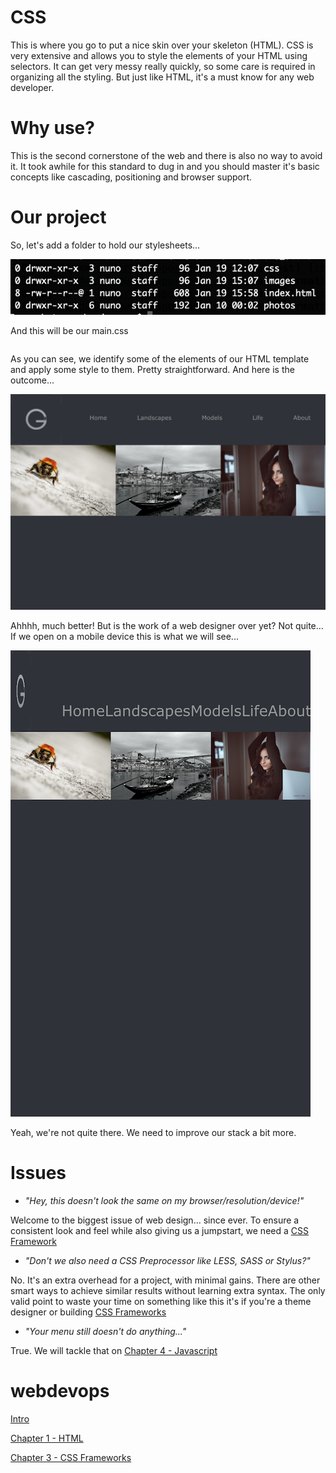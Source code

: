 # CSS

This is where you go to put a nice skin over your skeleton (HTML). CSS is very extensive and allows you to style the elements of your HTML using selectors. It can get very messy really quickly, so some care is required in organizing all the styling. But just like HTML, it's a must know for any web developer.

# Why use?

This is the second cornerstone of the web and there is also no way to avoid it. It took awhile for this standard to dug in and you should master it's basic concepts like cascading, positioning and browser support. 

# Our project

So, let's add a folder to hold our stylesheets...

![folders](https://github.com/gonun13/webdevops-2019/blob/master/src/chapter2/dirs.png)

And this will be our main.css
```code
```
As you can see, we identify some of the elements of our HTML template and apply some style to them. Pretty straightforward. And here is the outcome...

![screenshot](https://github.com/gonun13/webdevops-2019/blob/master/src/chapter2/shot.png)

Ahhhh, much better! But is the work of a web designer over yet? Not quite...
If we open on a mobile device this is what we will see...

![screenshot](https://github.com/gonun13/webdevops-2019/blob/master/src/chapter2/shot2.png)

Yeah, we're not quite there. We need to improve our stack a bit more.

# Issues
- *"Hey, this doesn't look the same on my browser/resolution/device!"*

Welcome to the biggest issue of web design... since ever.
To ensure a consistent look and feel while also giving us a jumpstart, we need a [CSS Framework](chapter3.md)

- *"Don't we also need a CSS Preprocessor like LESS, SASS or Stylus?"*

No. It's an extra overhead for a project, with minimal gains. There are other smart ways to achieve similar results without learning extra syntax. The only valid point to waste your time on something like this it's if you're a theme designer or building [CSS Frameworks](chapter3.md)

- *"Your menu still doesn't do anything..."*

True. We will tackle that on [Chapter 4 - Javascript](chapter4.md)

# webdevops
[Intro](../README.md)

[Chapter 1 - HTML](chapter1.md) 

[Chapter 3 - CSS Frameworks](chapter3.md) 
